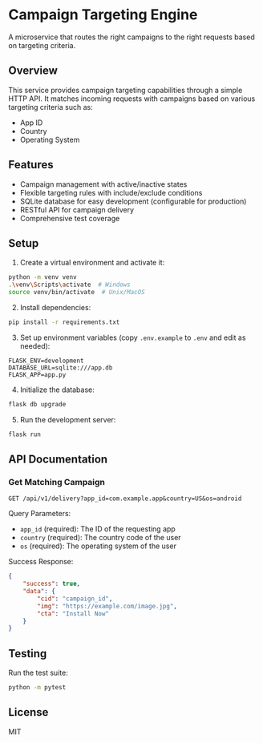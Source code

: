 # Campaign Targeting Engine

A microservice that routes the right campaigns to the right requests based on targeting criteria.

## Overview

This service provides campaign targeting capabilities through a simple HTTP API. It matches incoming requests with campaigns based on various targeting criteria such as:
- App ID
- Country
- Operating System




## Features

- Campaign management with active/inactive states
- Flexible targeting rules with include/exclude conditions
- SQLite database for easy development (configurable for production)
- RESTful API for campaign delivery
- Comprehensive test coverage

## Setup

1. Create a virtual environment and activate it:
```bash
python -m venv venv
.\venv\Scripts\activate  # Windows
source venv/bin/activate  # Unix/MacOS
```

2. Install dependencies:
```bash
pip install -r requirements.txt
```

3. Set up environment variables (copy `.env.example` to `.env` and edit as needed):
```
FLASK_ENV=development
DATABASE_URL=sqlite:///app.db
FLASK_APP=app.py
```

4. Initialize the database:
```bash
flask db upgrade
```

5. Run the development server:
```bash
flask run
```

## API Documentation

### Get Matching Campaign

```http
GET /api/v1/delivery?app_id=com.example.app&country=US&os=android
```

Query Parameters:
- `app_id` (required): The ID of the requesting app
- `country` (required): The country code of the user
- `os` (required): The operating system of the user

Success Response:
```json
{
    "success": true,
    "data": {
        "cid": "campaign_id",
        "img": "https://example.com/image.jpg",
        "cta": "Install Now"
    }
}
```

## Testing

Run the test suite:
```bash
python -m pytest
```

## License

MIT
